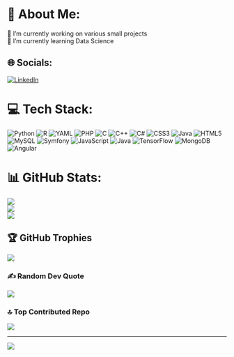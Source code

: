 # 💫 About Me:
🔭 I’m currently working on various small projects <br>🌱 I’m currently learning Data Science<br>


## 🌐 Socials:
[![LinkedIn](https://img.shields.io/badge/LinkedIn-%230077B5.svg?logo=linkedin&logoColor=white)](https://linkedin.com/in/https://www.linkedin.com/in/rouaa-guesmi/) 

# 💻 Tech Stack:
![Python](https://img.shields.io/badge/python-3670A0?style=flat-square&logo=python&logoColor=ffdd54) ![R](https://img.shields.io/badge/r-%23276DC3.svg?style=flat-square&logo=r&logoColor=white) ![YAML](https://img.shields.io/badge/yaml-%23ffffff.svg?style=flat-square&logo=yaml&logoColor=151515) ![PHP](https://img.shields.io/badge/php-%23777BB4.svg?style=flat-square&logo=php&logoColor=white) ![C](https://img.shields.io/badge/c-%2300599C.svg?style=flat-square&logo=c&logoColor=white) ![C++](https://img.shields.io/badge/c++-%2300599C.svg?style=flat-square&logo=c%2B%2B&logoColor=white) ![C#](https://img.shields.io/badge/c%23-%23239120.svg?style=flat-square&logo=csharp&logoColor=white) ![CSS3](https://img.shields.io/badge/css3-%231572B6.svg?style=flat-square&logo=css3&logoColor=white) ![Java](https://img.shields.io/badge/java-%23ED8B00.svg?style=flat-square&logo=openjdk&logoColor=white) ![HTML5](https://img.shields.io/badge/html5-%23E34F26.svg?style=flat-square&logo=html5&logoColor=white) ![MySQL](https://img.shields.io/badge/mysql-4479A1.svg?style=flat-square&logo=mysql&logoColor=white) ![Symfony](https://img.shields.io/badge/symfony-%23000000.svg?style=flat-square&logo=symfony&logoColor=white) ![JavaScript](https://img.shields.io/badge/javascript-%23323330.svg?style=flat-square&logo=javascript&logoColor=%23F7DF1E) ![Java](https://img.shields.io/badge/java-%23ED8B00.svg?style=flat-square&logo=openjdk&logoColor=white) ![TensorFlow](https://img.shields.io/badge/TensorFlow-%23FF6F00.svg?style=flat-square&logo=TensorFlow&logoColor=white) ![MongoDB](https://img.shields.io/badge/MongoDB-%234ea94b.svg?style=flat-square&logo=mongodb&logoColor=white) ![Angular](https://img.shields.io/badge/angular-%23DD0031.svg?style=flat-square&logo=angular&logoColor=white)
# 📊 GitHub Stats:
![](https://github-readme-stats.vercel.app/api?username=rouaaguesmi1&theme=radical&hide_border=false&include_all_commits=true&count_private=false)<br/>
![](https://github-readme-streak-stats.herokuapp.com/?user=rouaaguesmi1&theme=radical&hide_border=false)<br/>
![](https://github-readme-stats.vercel.app/api/top-langs/?username=rouaaguesmi1&theme=radical&hide_border=false&include_all_commits=true&count_private=false&layout=compact)

## 🏆 GitHub Trophies
![](https://github-profile-trophy.vercel.app/?username=rouaaguesmi1&theme=dracula&no-frame=false&no-bg=false&margin-w=4)

### ✍️ Random Dev Quote
![](https://quotes-github-readme.vercel.app/api?type=vetical&theme=dark)

### 🔝 Top Contributed Repo
![](https://github-contributor-stats.vercel.app/api?username=rouaaguesmi1&limit=5&theme=onedark&combine_all_yearly_contributions=true)

---
[![](https://visitcount.itsvg.in/api?id=rouaaguesmi1&icon=7&color=11)](https://visitcount.itsvg.in)

<!-- Proudly created with GPRM ( https://gprm.itsvg.in ) -->
